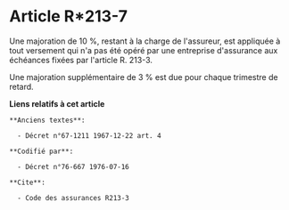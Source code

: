 # Article R*213-7

Une majoration de 10 %, restant à la charge de l'assureur, est appliquée à tout versement qui n'a pas été opéré par une
entreprise d'assurance aux échéances fixées par l'article R. 213-3.

Une majoration supplémentaire de 3 % est due pour chaque trimestre de retard.

**Liens relatifs à cet article**

	**Anciens textes**:

	  - Décret n°67-1211 1967-12-22 art. 4

	**Codifié par**:

	  - Décret n°76-667 1976-07-16

	**Cite**:

	  - Code des assurances R213-3
